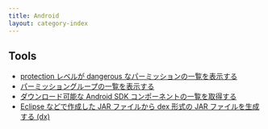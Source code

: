 ```yaml
---
title: Android
layout: category-index
---
```



Tools
----
* [protection レベルが dangerous なパーミッションの一覧を表示する](dangerous-permissions.html)
* [パーミッショングループの一覧を表示する](permission-groups.html)
* [ダウンロード可能な Android SDK コンポーネントの一覧を取得する](list-sdk.html)
* [Eclipse などで作成した JAR ファイルから dex 形式の JAR ファイルを生成する (dx)](create-dex-jar.html)

